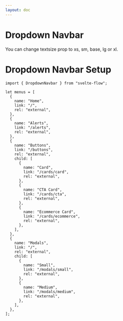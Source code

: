 ```yaml
---
layout: doc
---
```


<script>
  import { DropdownNavbar } from "svelte-flow";

  let menus = [
    {
      name: "Home",
      link: "/",
      rel: "external",
    },
    {
      name: "Alerts",
      link: "/alerts",
      rel: "external",
    },
    {
      name: "Cards",
      link: "/cards",
      rel: "external",
      child: [
        {
          name: "Card",
          link: "/cards/card",
          rel: "external",
        },
        {
          name: "CTA Card",
          link: "/cards/cta",
          rel: "external",
        },
        {
          name: "Ecommerce Card",
          link: "/cards/ecommerce",
          rel: "external",
        },
      ],
    },
    {
      name: "Modals",
      link: "/",
      rel: "external",
      child: [
        {
          name: "Small",
          link: "/modals/small",
          rel: "external",
        },
        {
          name: "Medium",
          link: "/modals/medium",
          rel: "external",
        },
      ],
    },
  ];
</script>



<h1 class="text-3xl w-full dark:text-white pb-8">Dropdown Navbar</h1>

<div class="container w-full mt-4 mx-auto pb-8">
  <DropdownNavbar textsize="lg" {menus} />
</div>

<p class="dark:text-white text-lg">
  You can change textsize prop to xs, sm, base, lg or xl.
</p>

<h1 class="text-3xl w-full dark:text-white py-8">Dropdown Navbar Setup</h1>

```svelte
import { DropdownNavbar } from "svelte-flow";

let menus = [
  {
    name: "Home",
    link: "/",
    rel: "external",
  },
  {
    name: "Alerts",
    link: "/alerts",
    rel: "external",
  },
  {
    name: "Buttons",
    link: "/buttons",
    rel: "external",
    child: [
      {
        name: "Card",
        link: "/cards/card",
        rel: "external",
      },
      {
        name: "CTA Card",
        link: "/cards/cta",
        rel: "external",
      },
      {
        name: "Ecommerce Card",
        link: "/cards/ecommerce",
        rel: "external",
      },
    ],
  },
  {
    name: "Modals",
    link: "/",
    rel: "external",
    child: [
      {
        name: "Small",
        link: "/modals/small",
        rel: "external",
      },
      {
        name: "Medium",
        link: "/modals/medium",
        rel: "external",
      },
    ],
  },
];
```




